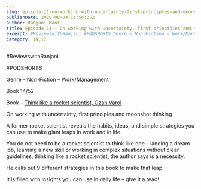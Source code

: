 ```yaml
---
slug: episode-11-on-working-with-uncertainty-first-principles-and-moonshot-thinking
publishDate: 2020-08-04T11:56:35Z
author: Ranjani Mani
title: Episode 11 – On working with uncertainty, first principles and moonshot thinking 
excerpt: #ReviewswithRanjani #PODSHORTS Genre – Non-Fiction – Work/Management Book 14/52 Book – Think like a rocket scientist, Ozan Varol On working with uncertainty, first principles and moonshot thinking A former rocket scientist reveals the habits, ideas, and simple strategies you can use to make giant leaps in work and in life. You do not need to  ... 
category: 14,17
---
```


#ReviewswithRanjani

#PODSHORTS

Genre – Non-Fiction – Work/Management

Book 14/52

Book – [Think like a rocket scientist, Ozan Varol](https://www.amazon.in/Think-Like-Rocket-Scientist-Strategies/dp/0753553589/ref=sr%5F1%5F1?dchild=1&keywords=Think+like+a+rocket+scientist&qid=1596542281&s=books&sr=1-1)

On working with uncertainty, first principles and moonshot thinking

A former rocket scientist reveals the habits, ideas, and simple strategies you can use to make giant leaps in work and in life.

You do not need to be a rocket scientist to think like one – landing a dream job, learning a new skill or working in complex situations without clear guidelines, thinking like a rocket scientist, the author says is a necessity.

He calls out 9 different strategies in this book to make that leap.

It is filled with insights you can use in daily life – give it a read!